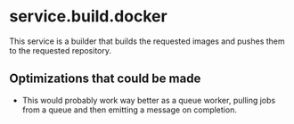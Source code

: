 # service.build.docker

This service is a builder that builds the requested images and pushes them to the requested repository.

## Optimizations that could be made

* This would probably work way better as a queue worker, pulling jobs from a queue and then emitting a message on completion.